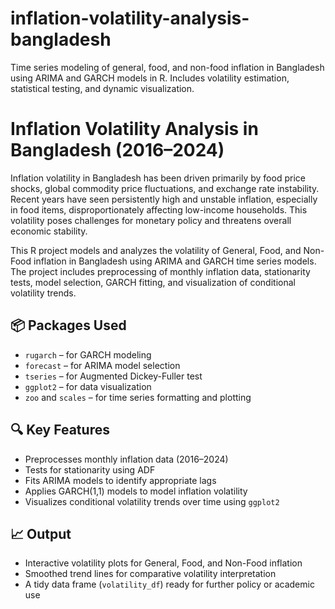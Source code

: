 # inflation-volatility-analysis-bangladesh
Time series modeling of general, food, and non-food inflation in Bangladesh using ARIMA and GARCH models in R. Includes volatility estimation, statistical testing, and dynamic visualization.

# Inflation Volatility Analysis in Bangladesh (2016–2024)

Inflation volatility in Bangladesh has been driven primarily by food price shocks, global commodity price fluctuations, and exchange rate instability. Recent years have seen persistently high and unstable inflation, especially in food items, disproportionately affecting low-income households. This volatility poses challenges for monetary policy and threatens overall economic stability.

This R project models and analyzes the volatility of General, Food, and Non-Food inflation in Bangladesh using ARIMA and GARCH time series models. The project includes preprocessing of monthly inflation data, stationarity tests, model selection, GARCH fitting, and visualization of conditional volatility trends.

## 📦 Packages Used
- `rugarch` – for GARCH modeling
- `forecast` – for ARIMA model selection
- `tseries` – for Augmented Dickey-Fuller test
- `ggplot2` – for data visualization
- `zoo` and `scales` – for time series formatting and plotting

## 🔍 Key Features
- Preprocesses monthly inflation data (2016–2024)
- Tests for stationarity using ADF
- Fits ARIMA models to identify appropriate lags
- Applies GARCH(1,1) models to model inflation volatility
- Visualizes conditional volatility trends over time using `ggplot2`

## 📈 Output
- Interactive volatility plots for General, Food, and Non-Food inflation
- Smoothed trend lines for comparative volatility interpretation
- A tidy data frame (`volatility_df`) ready for further policy or academic use
